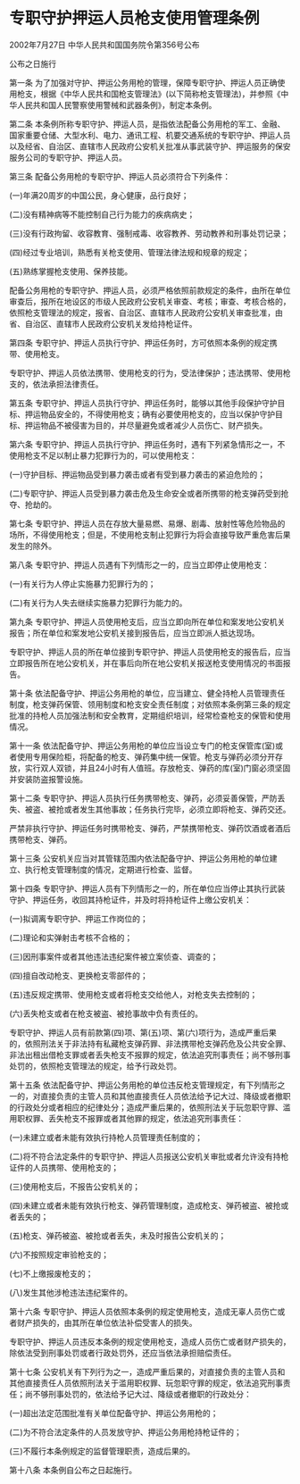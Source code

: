 # 专职守护押运人员枪支使用管理条例

2002年7月27日 中华人民共和国国务院令第356号公布

公布之日施行

<!-- INFO END -->

第一条 为了加强对守护、押运公务用枪的管理，保障专职守护、押运人员正确使用枪支，根据《中华人民共和国枪支管理法》(以下简称枪支管理法)，并参照《中华人民共和国人民警察使用警械和武器条例》，制定本条例。

第二条 本条例所称专职守护、押运人员，是指依法配备公务用枪的军工、金融、国家重要仓储、大型水利、电力、通讯工程、机要交通系统的专职守护、押运人员以及经省、自治区、直辖市人民政府公安机关批准从事武装守护、押运服务的保安服务公司的专职守护、押运人员。

第三条 配备公务用枪的专职守护、押运人员必须符合下列条件：

(一)年满20周岁的中国公民，身心健康，品行良好；

(二)没有精神病等不能控制自己行为能力的疾病病史；

(三)没有行政拘留、收容教育、强制戒毒、收容教养、劳动教养和刑事处罚记录；

(四)经过专业培训，熟悉有关枪支使用、管理法律法规和规章的规定；

(五)熟练掌握枪支使用、保养技能。

配备公务用枪的专职守护、押运人员，必须严格依照前款规定的条件，由所在单位审查后，报所在地设区的市级人民政府公安机关审查、考核；审查、考核合格的，依照枪支管理法的规定，报省、自治区、直辖市人民政府公安机关审查批准，由省、自治区、直辖市人民政府公安机关发给持枪证件。

第四条 专职守护、押运人员执行守护、押运任务时，方可依照本条例的规定携带、使用枪支。

专职守护、押运人员依法携带、使用枪支的行为，受法律保护；违法携带、使用枪支的，依法承担法律责任。

第五条 专职守护、押运人员执行守护、押运任务时，能够以其他手段保护守护目标、押运物品安全的，不得使用枪支；确有必要使用枪支的，应当以保护守护目标、押运物品不被侵害为目的，并尽量避免或者减少人员伤亡、财产损失。

第六条 专职守护、押运人员执行守护、押运任务时，遇有下列紧急情形之一，不使用枪支不足以制止暴力犯罪行为的，可以使用枪支：

(一)守护目标、押运物品受到暴力袭击或者有受到暴力袭击的紧迫危险的；

(二)专职守护、押运人员受到暴力袭击危及生命安全或者所携带的枪支弹药受到抢夺、抢劫的。

第七条 专职守护、押运人员在存放大量易燃、易爆、剧毒、放射性等危险物品的场所，不得使用枪支；但是，不使用枪支制止犯罪行为将会直接导致严重危害后果发生的除外。

第八条 专职守护、押运人员遇有下列情形之一的，应当立即停止使用枪支：

(一)有关行为人停止实施暴力犯罪行为的；

(二)有关行为人失去继续实施暴力犯罪行为能力的。

第九条 专职守护、押运人员使用枪支后，应当立即向所在单位和案发地公安机关报告；所在单位和案发地公安机关接到报告后，应当立即派人抵达现场。

专职守护、押运人员的所在单位接到专职守护、押运人员使用枪支的报告后，应当立即报告所在地公安机关，并在事后向所在地公安机关报送枪支使用情况的书面报告。

第十条 依法配备守护、押运公务用枪的单位，应当建立、健全持枪人员管理责任制度，枪支弹药保管、领用制度和枪支安全责任制度；对依照本条例第三条的规定批准的持枪人员加强法制和安全教育，定期组织培训，经常检查枪支的保管和使用情况。

第十一条 依法配备守护、押运公务用枪的单位应当设立专门的枪支保管库(室)或者使用专用保险柜，将配备的枪支、弹药集中统一保管。枪支与弹药必须分开存放，实行双人双锁，并且24小时有人值班。存放枪支、弹药的库(室)门窗必须坚固并安装防盗报警设施。

第十二条 专职守护、押运人员执行任务携带枪支、弹药，必须妥善保管，严防丢失、被盗、被抢或者发生其他事故；任务执行完毕，必须立即将枪支、弹药交还。

严禁非执行守护、押运任务时携带枪支、弹药，严禁携带枪支、弹药饮酒或者酒后携带枪支、弹药。

第十三条 公安机关应当对其管辖范围内依法配备守护、押运公务用枪的单位建立、执行枪支管理制度的情况，定期进行检查、监督。

第十四条 专职守护、押运人员有下列情形之一的，所在单位应当停止其执行武装守护、押运任务，收回其持枪证件，并及时将持枪证件上缴公安机关：

(一)拟调离专职守护、押运工作岗位的；

(二)理论和实弹射击考核不合格的；

(三)因刑事案件或者其他违法违纪案件被立案侦查、调查的；

(四)擅自改动枪支、更换枪支零部件的；

(五)违反规定携带、使用枪支或者将枪支交给他人，对枪支失去控制的；

(六)丢失枪支或者在枪支被盗、被抢事故中负有责任的。

专职守护、押运人员有前款第(四)项、第(五)项、第(六)项行为，造成严重后果的，依照刑法关于非法持有私藏枪支弹药罪、非法携带枪支弹药危及公共安全罪、非法出租出借枪支罪或者丢失枪支不报罪的规定，依法追究刑事责任；尚不够刑事处罚的，依照枪支管理法的规定，给予行政处罚。

第十五条 依法配备守护、押运公务用枪的单位违反枪支管理规定，有下列情形之一的，对直接负责的主管人员和其他直接责任人员依法给予记大过、降级或者撤职的行政处分或者相应的纪律处分；造成严重后果的，依照刑法关于玩忽职守罪、滥用职权罪、丢失枪支不报罪或者其他罪的规定，依法追究刑事责任：

(一)未建立或者未能有效执行持枪人员管理责任制度的；

(二)将不符合法定条件的专职守护、押运人员报送公安机关审批或者允许没有持枪证件的人员携带、使用枪支的；

(三)使用枪支后，不报告公安机关的；

(四)未建立或者未能有效执行枪支、弹药管理制度，造成枪支、弹药被盗、被抢或者丢失的；

(五)枪支、弹药被盗、被抢或者丢失，未及时报告公安机关的；

(六)不按照规定审验枪支的；

(七)不上缴报废枪支的；

(八)发生其他涉枪违法违纪案件的。

第十六条 专职守护、押运人员依照本条例的规定使用枪支，造成无辜人员伤亡或者财产损失的，由其所在单位依法补偿受害人的损失。

专职守护、押运人员违反本条例的规定使用枪支，造成人员伤亡或者财产损失的，除依法受到刑事处罚或者行政处罚外，还应当依法承担赔偿责任。

第十七条 公安机关有下列行为之一，造成严重后果的，对直接负责的主管人员和其他直接责任人员依照刑法关于滥用职权罪、玩忽职守罪的规定，依法追究刑事责任；尚不够刑事处罚的，依法给予记大过、降级或者撤职的行政处分：

(一)超出法定范围批准有关单位配备守护、押运公务用枪的；

(二)为不符合法定条件的人员发放守护、押运公务用枪持枪证件的；

(三)不履行本条例规定的监督管理职责，造成后果的。

第十八条 本条例自公布之日起施行。